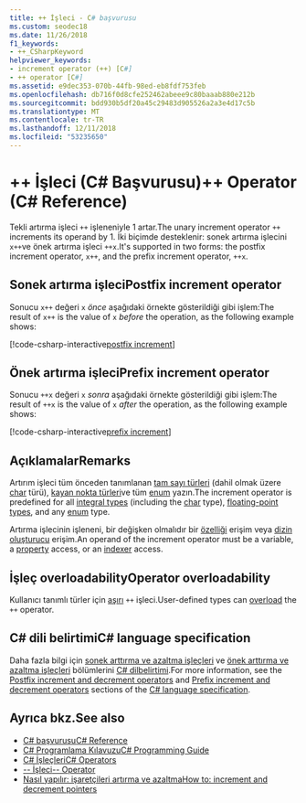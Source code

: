 ```yaml
---
title: ++ İşleci - C# başvurusu
ms.custom: seodec18
ms.date: 11/26/2018
f1_keywords:
- ++_CSharpKeyword
helpviewer_keywords:
- increment operator (++) [C#]
- ++ operator [C#]
ms.assetid: e9dec353-070b-44fb-98ed-eb8fdf753feb
ms.openlocfilehash: db716f0d8cfe252462abeee9c80baaab880e212b
ms.sourcegitcommit: bdd930b5df20a45c29483d905526a2a3e4d17c5b
ms.translationtype: MT
ms.contentlocale: tr-TR
ms.lasthandoff: 12/11/2018
ms.locfileid: "53235650"
---
```

# <a name="-operator-c-reference"></a><span data-ttu-id="9ab78-102">++ İşleci (C# Başvurusu)</span><span class="sxs-lookup"><span data-stu-id="9ab78-102">++ Operator (C# Reference)</span></span>

<span data-ttu-id="9ab78-103">Tekli artırma işleci `++` işleneniyle 1 artar.</span><span class="sxs-lookup"><span data-stu-id="9ab78-103">The unary increment operator `++` increments its operand by 1.</span></span> <span data-ttu-id="9ab78-104">İki biçimde desteklenir: sonek artırma işlecini `x++`ve önek artırma işleci `++x`.</span><span class="sxs-lookup"><span data-stu-id="9ab78-104">It's supported in two forms: the postfix increment operator, `x++`, and the prefix increment operator, `++x`.</span></span>

## <a name="postfix-increment-operator"></a><span data-ttu-id="9ab78-105">Sonek artırma işleci</span><span class="sxs-lookup"><span data-stu-id="9ab78-105">Postfix increment operator</span></span>

<span data-ttu-id="9ab78-106">Sonucu `x++` değeri `x` *önce* aşağıdaki örnekte gösterildiği gibi işlem:</span><span class="sxs-lookup"><span data-stu-id="9ab78-106">The result of `x++` is the value of `x` *before* the operation, as the following example shows:</span></span>

[!code-csharp-interactive[postfix increment](~/samples/snippets/csharp/language-reference/operators/DecrementAndIncrementExamples.cs#PostfixIncrement)]

## <a name="prefix-increment-operator"></a><span data-ttu-id="9ab78-107">Önek artırma işleci</span><span class="sxs-lookup"><span data-stu-id="9ab78-107">Prefix increment operator</span></span>

<span data-ttu-id="9ab78-108">Sonucu `++x` değeri `x` *sonra* aşağıdaki örnekte gösterildiği gibi işlem:</span><span class="sxs-lookup"><span data-stu-id="9ab78-108">The result of `++x` is the value of `x` *after* the operation, as the following example shows:</span></span>

[!code-csharp-interactive[prefix increment](~/samples/snippets/csharp/language-reference/operators/DecrementAndIncrementExamples.cs#PrefixIncrement)]

## <a name="remarks"></a><span data-ttu-id="9ab78-109">Açıklamalar</span><span class="sxs-lookup"><span data-stu-id="9ab78-109">Remarks</span></span>

<span data-ttu-id="9ab78-110">Artırım işleci tüm önceden tanımlanan [tam sayı türleri](../keywords/integral-types-table.md) (dahil olmak üzere [char](../keywords/char.md) türü), [kayan nokta türleri](../keywords/floating-point-types-table.md)ve tüm [enum](../keywords/enum.md) yazın.</span><span class="sxs-lookup"><span data-stu-id="9ab78-110">The increment operator is predefined for all [integral types](../keywords/integral-types-table.md) (including the [char](../keywords/char.md) type), [floating-point types](../keywords/floating-point-types-table.md), and any [enum](../keywords/enum.md) type.</span></span>

<span data-ttu-id="9ab78-111">Artırma işlecinin işleneni, bir değişken olmalıdır bir [özelliği](../../programming-guide/classes-and-structs/properties.md) erişim veya [dizin oluşturucu](../../../csharp/programming-guide/indexers/index.md) erişim.</span><span class="sxs-lookup"><span data-stu-id="9ab78-111">An operand of the increment operator must be a variable, a [property](../../programming-guide/classes-and-structs/properties.md) access, or an [indexer](../../../csharp/programming-guide/indexers/index.md) access.</span></span>

## <a name="operator-overloadability"></a><span data-ttu-id="9ab78-112">İşleç overloadability</span><span class="sxs-lookup"><span data-stu-id="9ab78-112">Operator overloadability</span></span>

<span data-ttu-id="9ab78-113">Kullanıcı tanımlı türler için [aşırı](../keywords/operator.md) `++` işleci.</span><span class="sxs-lookup"><span data-stu-id="9ab78-113">User-defined types can [overload](../keywords/operator.md) the `++` operator.</span></span>

## <a name="c-language-specification"></a><span data-ttu-id="9ab78-114">C# dili belirtimi</span><span class="sxs-lookup"><span data-stu-id="9ab78-114">C# language specification</span></span>

<span data-ttu-id="9ab78-115">Daha fazla bilgi için [sonek arttırma ve azaltma işleçleri](~/_csharplang/spec/expressions.md#postfix-increment-and-decrement-operators) ve [önek arttırma ve azaltma işleçleri](~/_csharplang/spec/expressions.md#prefix-increment-and-decrement-operators) bölümlerini [ C# dilbelirtimi](../language-specification/index.md).</span><span class="sxs-lookup"><span data-stu-id="9ab78-115">For more information, see the [Postfix increment and decrement operators](~/_csharplang/spec/expressions.md#postfix-increment-and-decrement-operators) and [Prefix increment and decrement operators](~/_csharplang/spec/expressions.md#prefix-increment-and-decrement-operators) sections of the [C# language specification](../language-specification/index.md).</span></span>

## <a name="see-also"></a><span data-ttu-id="9ab78-116">Ayrıca bkz.</span><span class="sxs-lookup"><span data-stu-id="9ab78-116">See also</span></span>

- [<span data-ttu-id="9ab78-117">C# başvurusu</span><span class="sxs-lookup"><span data-stu-id="9ab78-117">C# Reference</span></span>](../index.md)
- [<span data-ttu-id="9ab78-118">C# Programlama Kılavuzu</span><span class="sxs-lookup"><span data-stu-id="9ab78-118">C# Programming Guide</span></span>](../../programming-guide/index.md)
- [<span data-ttu-id="9ab78-119">C# İşleçleri</span><span class="sxs-lookup"><span data-stu-id="9ab78-119">C# Operators</span></span>](index.md)
- [<span data-ttu-id="9ab78-120">-- İşleci</span><span class="sxs-lookup"><span data-stu-id="9ab78-120">-- Operator</span></span>](decrement-operator.md)
- [<span data-ttu-id="9ab78-121">Nasıl yapılır: işaretçileri artırma ve azaltma</span><span class="sxs-lookup"><span data-stu-id="9ab78-121">How to: increment and decrement pointers</span></span>](../../programming-guide/unsafe-code-pointers/how-to-increment-and-decrement-pointers.md)
